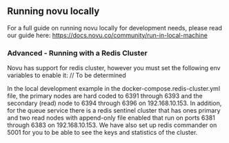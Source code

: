 ## Running novu locally

For a full guide on running novu locally for development needs, please read our guide here: <https://docs.novu.co/community/run-in-local-machine>

### Advanced - Running with a Redis Cluster

Novu has support for redis cluster, however you must set the following env variables to enable it:
// To be determined

In the local development example in the docker-compose.redis-cluster.yml file, the primary nodes are hard coded to 6391 through 6393 and
the secondary (read) node to 6394 through 6396 on 192.168.10.153.
In addition, for the queue service there is a redis sentinel cluster that has ones primary and two read nodes
with append-only file enabled that run on ports 6381 through 6383 on 192.168.10.153.
We have also set up redis commander on 5001 for you to be able to see the keys and statistics of the cluster.
